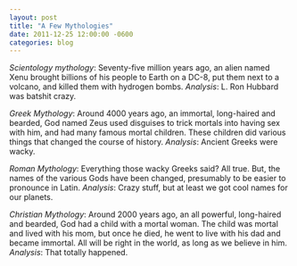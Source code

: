 ```yaml
---
layout: post
title: "A Few Mythologies"
date: 2011-12-25 12:00:00 -0600
categories: blog
---
```

*Scientology mythology*: Seventy-five million years ago, an alien named Xenu brought billions of his people to Earth on a DC-8, put them next to a volcano, and killed them with hydrogen bombs.
*Analysis*: L. Ron Hubbard was batshit crazy.

*Greek Mythology*: Around 4000 years ago, an immortal, long-haired and bearded, God named Zeus used disguises to trick mortals into having sex with him, and had many famous mortal children. These children did various things that changed the course of history.
*Analysis*: Ancient Greeks were wacky.

*Roman Mythology*: Everything those wacky Greeks said? All true. But, the names of the various Gods have been changed, presumably to be easier to pronounce in Latin.
*Analysis*: Crazy stuff, but at least we got cool names for our planets.

*Christian Mythology*:  Around 2000 years ago, an all powerful, long-haired and bearded, God had a child with a mortal woman. The child was mortal and lived with his mom, but once he died, he went to live with his dad and became immortal. All will be right in the world, as long as we believe in him.
*Analysis*: That totally happened.
